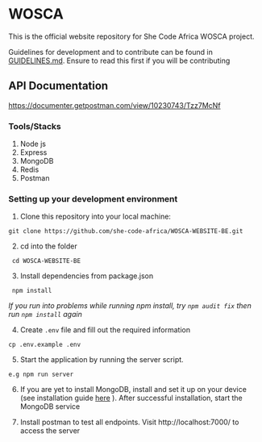 # WOSCA
This is the official website repository for She Code Africa WOSCA project. 

Guidelines for development and to contribute can be found in [GUIDELINES.md](/GUIDELINES.md). Ensure to read this first if you will be contributing

## API Documentation
https://documenter.getpostman.com/view/10230743/Tzz7McNf

### Tools/Stacks
1. Node js
2. Express
4. MongoDB
5. Redis
6. Postman


### Setting up your development environment
1. Clone this repository into your local machine:
```
git clone https://github.com/she-code-africa/WOSCA-WEBSITE-BE.git
```
2. cd into the folder
```
 cd WOSCA-WEBSITE-BE
```

3. Install dependencies from package.json

```
 npm install
```
_If you run into problems while running npm install, try ```npm audit fix``` then run ```npm install``` again_

4. Create `.env` file and fill out the required information 
```
cp .env.example .env
```

5. Start the application by running the server script.

```
e.g npm run server
```

6. If you are yet to install MongoDB, install and set it up on your device (see installation guide [here](https://docs.mongodb.com/manual/installation/) ). After successful installation, start the MongoDB service

6. Install postman to test all endpoints. Visit http://localhost:7000/ to access the server
